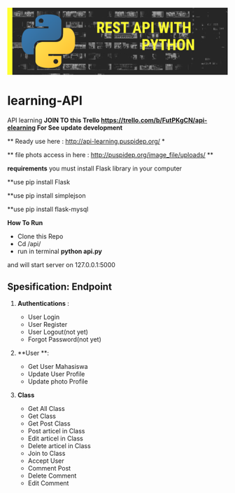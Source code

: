 ![Alt text](https://raw.githubusercontent.com/nurchulis/learning-API/master/Rest%20API%20with%20python.png?raw=true "Title")

# learning-API
API learning
**JOIN TO this Trello https://trello.com/b/FutPKgCN/api-elearning For See update development**

** Ready use here : http://api-learning.puspidep.org/ *

** file phots access in here : http://puspidep.org/image_file/uploads/  **

**requirements**
you must install Flask library in your computer

**use pip install Flask

**use pip install simplejson

**use pip install flask-mysql

**How To Run**
- Clone this Repo
- Cd /api/
- run in terminal **python api.py**


and will start server on 127.0.0.1:5000


Spesification: Endpoint
----------------
1. **Authentications** :
    - User Login
    - User Register
    - User Logout(not yet)
    - Forgot Password(not yet)
   
2. **User **:
    - Get User Mahasiswa
    - Update User Profile
    - Update photo Profile

3. **Class**
    - Get All Class
    - Get Class
    - Get Post Class
    - Post articel in Class
    - Edit articel in Class
    - Delete articel in Class 
    - Join to Class
    - Accept User
    - Comment Post
    - Delete Comment
    - Edit Comment
    
